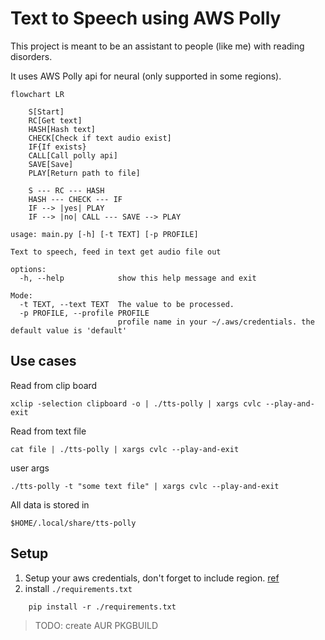 # Text to Speech using AWS Polly 
This project is meant to be an assistant to people (like me) with reading disorders. 

It uses AWS Polly api for neural (only supported in some regions).  

```mermaid
flowchart LR
    
    S[Start]
    RC[Get text]
    HASH[Hash text]
    CHECK[Check if text audio exist]
    IF{If exists}
    CALL[Call polly api]
    SAVE[Save]
    PLAY[Return path to file]

    S --- RC --- HASH 
    HASH --- CHECK --- IF
    IF --> |yes| PLAY
    IF --> |no| CALL --- SAVE --> PLAY

```

```
usage: main.py [-h] [-t TEXT] [-p PROFILE]

Text to speech, feed in text get audio file out

options:
  -h, --help            show this help message and exit

Mode:
  -t TEXT, --text TEXT  The value to be processed.
  -p PROFILE, --profile PROFILE
                        profile name in your ~/.aws/credentials. the default value is 'default'
```

## Use cases
Read from clip board
```
xclip -selection clipboard -o | ./tts-polly | xargs cvlc --play-and-exit
```

Read from text file 
```
cat file | ./tts-polly | xargs cvlc --play-and-exit
```

user args 
```
./tts-polly -t "some text file" | xargs cvlc --play-and-exit
```

All data is stored in  

```
$HOME/.local/share/tts-polly
```


## Setup 

1. Setup your aws credentials, don't forget to include region. [ref](https://docs.aws.amazon.com/cli/latest/userguide/cli-configure-quickstart.html)
2. install `./requirements.txt` 

```
    pip install -r ./requirements.txt
```

> TODO: create AUR PKGBUILD